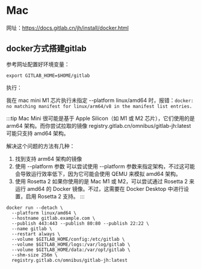 # Mac

网址：https://docs.gitlab.cn/jh/install/docker.html

## docker方式搭建gitlab

参考网址配置好环境变量：

```shell
export GITLAB_HOME=$HOME/gitlab
```

执行：

我在 mac mini M1 芯片执行未指定 --platform linux/amd64 时，报错：`docker: no matching manifest for linux/arm64/v8 in the manifest list entries.`

:::tip
Mac Mini 很可能是基于 Apple Silicon（如 M1 或 M2 芯片），它们使用的是 arm64 架构。而你尝试拉取的镜像 registry.gitlab.cn/omnibus/gitlab-jh:latest 可能只支持 amd64 架构。

解决这个问题的方法有几种：
1. 找到支持 arm64 架构的镜像
2. 使用 --platform 参数
可以尝试使用 --platform 参数来指定架构，不过这可能会导致运行效率低下，因为它可能会使用 QEMU 来模拟 amd64 架构。
3. 使用 Rosetta 2
如果你使用的是 Mac M1 或 M2，可以尝试通过 Rosetta 2 来运行 amd64 的 Docker 镜像。不过，这需要在 Docker Desktop 中进行设置，启用 Rosetta 2 支持。
:::

```shell
docker run --detach \
  --platform linux/amd64 \
  --hostname gitlab.example.com \
  --publish 443:443 --publish 80:80 --publish 22:22 \
  --name gitlab \
  --restart always \
  --volume $GITLAB_HOME/config:/etc/gitlab \
  --volume $GITLAB_HOME/logs:/var/log/gitlab \
  --volume $GITLAB_HOME/data:/var/opt/gitlab \
  --shm-size 256m \
  registry.gitlab.cn/omnibus/gitlab-jh:latest
```